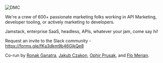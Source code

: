 ![DMC](https://gfycat.com/ConfusedGracefulArgentinehornedfrog.gif)

We're a crew of 600+ passionate marketing folks working in API Marketing, developer tooling, or actively marketing to developers.

Jamstack, enterprise SaaS, headless, APIs, whatever your jam, come say hi!

Request an invite to the Slack community - https://forms.gle/fKa3dkm9b46GjkQe8

Co-run by [Ronak Ganatra](https://twitter.com/gunnyganatra), [Jakub Czakon](https://twitter.com/jczakon/), [Ophir Prusak](https://www.linkedin.com/in/ophirprusak/), and [Flo Merian](https://twitter.com/fmerian).
